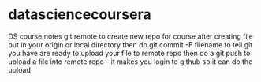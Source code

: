 # datasciencecoursera
DS course notes
git remote to create new repo for course
after creating file put in your origin or local directory
then do git commit -F filename to tell git you have are ready to  upload your file to remote repo
then do a git push to upload a file into remote repo - it makes you login to github so it can do the upload
